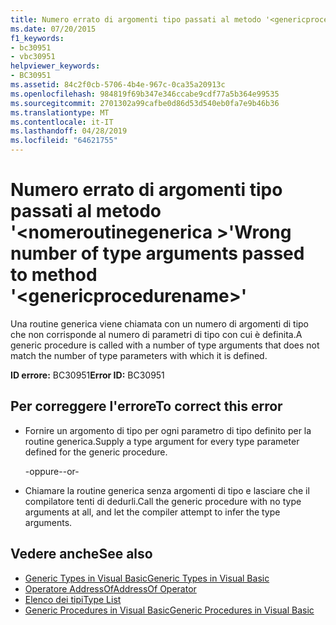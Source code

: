 ```yaml
---
title: Numero errato di argomenti tipo passati al metodo '<genericprocedurename>'
ms.date: 07/20/2015
f1_keywords:
- bc30951
- vbc30951
helpviewer_keywords:
- BC30951
ms.assetid: 84c2f0cb-5706-4b4e-967c-0ca35a20913c
ms.openlocfilehash: 984819f69b347e346ccabe9cdf77a5b364e99535
ms.sourcegitcommit: 2701302a99cafbe0d86d53d540eb0fa7e9b46b36
ms.translationtype: MT
ms.contentlocale: it-IT
ms.lasthandoff: 04/28/2019
ms.locfileid: "64621755"
---
```

# <a name="wrong-number-of-type-arguments-passed-to-method-genericprocedurename"></a><span data-ttu-id="18123-102">Numero errato di argomenti tipo passati al metodo '\<nomeroutinegenerica >'</span><span class="sxs-lookup"><span data-stu-id="18123-102">Wrong number of type arguments passed to method '\<genericprocedurename>'</span></span>
<span data-ttu-id="18123-103">Una routine generica viene chiamata con un numero di argomenti di tipo che non corrisponde al numero di parametri di tipo con cui è definita.</span><span class="sxs-lookup"><span data-stu-id="18123-103">A generic procedure is called with a number of type arguments that does not match the number of type parameters with which it is defined.</span></span>  
  
 <span data-ttu-id="18123-104">**ID errore:** BC30951</span><span class="sxs-lookup"><span data-stu-id="18123-104">**Error ID:** BC30951</span></span>  
  
## <a name="to-correct-this-error"></a><span data-ttu-id="18123-105">Per correggere l'errore</span><span class="sxs-lookup"><span data-stu-id="18123-105">To correct this error</span></span>  
  
- <span data-ttu-id="18123-106">Fornire un argomento di tipo per ogni parametro di tipo definito per la routine generica.</span><span class="sxs-lookup"><span data-stu-id="18123-106">Supply a type argument for every type parameter defined for the generic procedure.</span></span>  
  
     <span data-ttu-id="18123-107">-oppure-</span><span class="sxs-lookup"><span data-stu-id="18123-107">-or-</span></span>  
  
- <span data-ttu-id="18123-108">Chiamare la routine generica senza argomenti di tipo e lasciare che il compilatore tenti di dedurli.</span><span class="sxs-lookup"><span data-stu-id="18123-108">Call the generic procedure with no type arguments at all, and let the compiler attempt to infer the type arguments.</span></span>  
  
## <a name="see-also"></a><span data-ttu-id="18123-109">Vedere anche</span><span class="sxs-lookup"><span data-stu-id="18123-109">See also</span></span>

- [<span data-ttu-id="18123-110">Generic Types in Visual Basic</span><span class="sxs-lookup"><span data-stu-id="18123-110">Generic Types in Visual Basic</span></span>](../../visual-basic/programming-guide/language-features/data-types/generic-types.md)
- [<span data-ttu-id="18123-111">Operatore AddressOf</span><span class="sxs-lookup"><span data-stu-id="18123-111">AddressOf Operator</span></span>](../../visual-basic/language-reference/operators/addressof-operator.md)
- [<span data-ttu-id="18123-112">Elenco dei tipi</span><span class="sxs-lookup"><span data-stu-id="18123-112">Type List</span></span>](../../visual-basic/language-reference/statements/type-list.md)
- [<span data-ttu-id="18123-113">Generic Procedures in Visual Basic</span><span class="sxs-lookup"><span data-stu-id="18123-113">Generic Procedures in Visual Basic</span></span>](../../visual-basic/programming-guide/language-features/data-types/generic-procedures.md)

